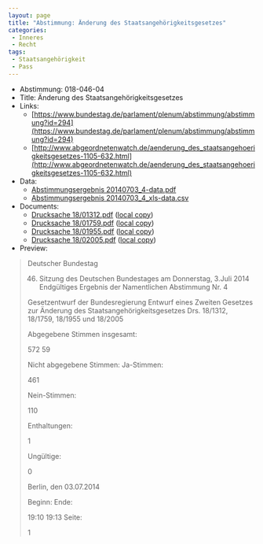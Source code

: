 ```yaml
---
layout: page
title: "Abstimmung: Änderung des Staatsangehörigkeitsgesetzes"
categories:
 - Inneres
 - Recht
tags:
 - Staatsangehörigkeit
 - Pass
---
```


* Abstimmung: 018-046-04
* Title: Änderung des Staatsangehörigkeitsgesetzes
* Links: 
    * [https://www.bundestag.de/parlament/plenum/abstimmung/abstimmung?id=294](https://www.bundestag.de/parlament/plenum/abstimmung/abstimmung?id=294)
    * [http://www.abgeordnetenwatch.de/aenderung_des_staatsangehoerigkeitsgesetzes-1105-632.html](http://www.abgeordnetenwatch.de/aenderung_des_staatsangehoerigkeitsgesetzes-1105-632.html)
* Data: 
    * [Abstimmungsergebnis 20140703_4-data.pdf](/res/abstimmungsliste/20140703_4-data.pdf)
    * [Abstimmungsergebnis 20140703_4_xls-data.csv](/res/abstimmungsliste/analyses/20140703_4_xls-data.csv)
* Documents: 
    * [Drucksache 18/01312.pdf](http://dip21.bundestag.de/dip21/btd/18/013/1801312.pdf) ([local copy](/res/abstimmungsdaten/018-046-04/1801312.pdf))
    * [Drucksache 18/01759.pdf](http://dip21.bundestag.de/dip21/btd/18/017/1801759.pdf) ([local copy](/res/abstimmungsdaten/018-046-04/1801759.pdf))
    * [Drucksache 18/01955.pdf](http://dip21.bundestag.de/dip21/btd/18/019/1801955.pdf) ([local copy](/res/abstimmungsdaten/018-046-04/1801955.pdf))
    * [Drucksache 18/02005.pdf](http://dip21.bundestag.de/dip21/btd/18/020/1802005.pdf) ([local copy](/res/abstimmungsdaten/018-046-04/1802005.pdf))
* Preview: 
> Deutscher Bundestag
> 
> 46. Sitzung des Deutschen Bundestages
> am Donnerstag, 3.Juli 2014
> Endgültiges Ergebnis der Namentlichen Abstimmung Nr. 4
> 
> Gesetzentwurf der Bundesregierung
> Entwurf eines Zweiten Gesetzes zur Änderung des Staatsangehörigkeitsgesetzes
> Drs. 18/1312, 18/1759, 18/1955 und 18/2005
> 
> Abgegebene Stimmen insgesamt:
> 
> 572
> 59
> 
> Nicht abgegebene Stimmen:
> Ja-Stimmen:
> 
> 461
> 
> Nein-Stimmen:
> 
> 110
> 
> Enthaltungen:
> 
> 1
> 
> Ungültige:
> 
> 0
> 
> Berlin, den 03.07.2014
> 
> Beginn:
> Ende:
> 
> 19:10
> 19:13
> Seite:
> 
> 1
> 
> 
